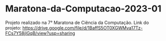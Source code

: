 # Maratona-da-Computacao-2023-01
Projeto realizado na 7° Maratona de Ciência da Computação.
Link do projeto: https://drive.google.com/file/d/1BaffS5OT0XGWMva17Tz-FCs7Y58jIGqB/view?usp=sharing
